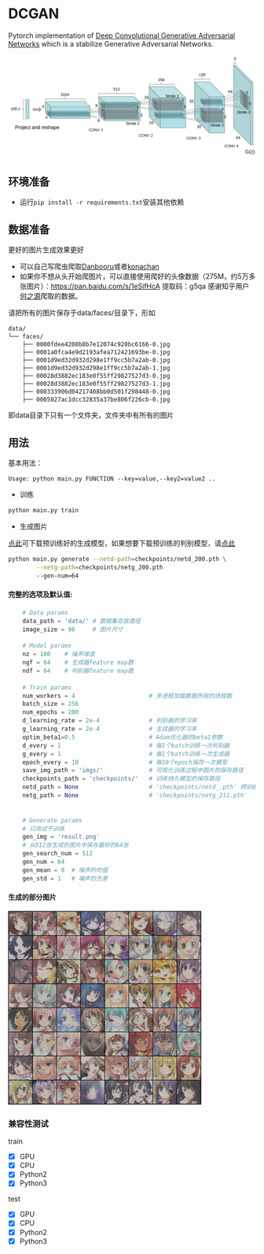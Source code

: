 # DCGAN

Pytorch implementation of [Deep Convolutional Generative Adversarial Networks](http://arxiv.org/abs/1511.06434) which is a stabilize Generative Adversarial Networks.

![DCGAN结构图](DCGAN.png)

## 环境准备

- 运行`pip install -r requirements.txt`安装其他依赖

## 数据准备

更好的图片生成效果更好

- 可以自己写爬虫爬取[Danbooru](http://link.zhihu.com/?target=http%3A//safebooru.donmai.us/)或者[konachan](http://konachan.net/)
- 如果你不想从头开始爬图片，可以直接使用爬好的头像数据（275M，约5万多张图片）：https://pan.baidu.com/s/1eSifHcA 提取码：g5qa
感谢知乎用户[何之源](https://www.zhihu.com/people/he-zhi-yuan-16)爬取的数据。

请把所有的图片保存于data/faces/目录下，形如

```
data/
└── faces/
    ├── 0000fdee4208b8b7e12074c920bc6166-0.jpg
    ├── 0001a0fca4e9d2193afea712421693be-0.jpg
    ├── 0001d9ed32d932d298e1ff9cc5b7a2ab-0.jpg
    ├── 0001d9ed32d932d298e1ff9cc5b7a2ab-1.jpg
    ├── 00028d3882ec183e0f55ff29827527d3-0.jpg
    ├── 00028d3882ec183e0f55ff29827527d3-1.jpg
    ├── 000333906d04217408bb0d501f298448-0.jpg
    ├── 0005027ac1dcc32835a37be806f226cb-0.jpg
```
即data目录下只有一个文件夹，文件夹中有所有的图片

## 用法

基本用法：

```
Usage: python main.py FUNCTION --key=value,--key2=value2 ..
```

- 训练

```bash
python main.py train 
```

- 生成图片

[点此](http://pytorch-1252820389.cosbj.myqcloud.com/netg_200.pth)可下载预训练好的生成模型，如果想要下载预训练的判别模型，请[点此](http://pytorch-1252820389.cosbj.myqcloud.com/netd_200.pth)

```bash
python main.py generate --netd-path=checkpoints/netd_200.pth \
		--netg-path=checkpoints/netg_200.pth
		--gen-num=64
```

#### 完整的选项及默认值:

```python
    # Data params	
    data_path = 'data/' # 数据集存放路径
    image_size = 96     # 图片尺寸
    
    # Model params
    nz = 100    # 噪声维度
    ngf = 64    # 生成器feature map数
    ndf = 64    # 判别器feature map数
    
    # Train params
    num_workers = 4                     # 多进程加载数据所用的进程数
    batch_size = 256     
    num_epochs = 200    
    d_learning_rate = 2e-4              # 判别器的学习率
    g_learning_rate = 2e-4              # 生成器的学习率
    optim_beta1=0.5                     # Adam优化器的beta1参数
    d_every = 1                         # 每1个batch训练一次判别器
    g_every = 1                         # 每1个batch训练一次生成器
    epoch_every = 10                    # 每10个epoch保存一次模型
    save_img_path = 'imgs/'             # 可视化训练过程中图片的保存路径
    checkpoints_path = 'checkpoints/'   # 训练持久模型的保存路径
    netd_path = None                    # 'checkpoints/netd_.pth' 预训练模型
    netg_path = None                    # 'checkpoints/netg_211.pth'
    

    # Generate params
    # 只测试不训练
    gen_img = 'result.png'
    # 从512张生成的图片中保存最好的64张
    gen_search_num = 512 
    gen_num = 64 
    gen_mean = 0  # 噪声的均值
    gen_std = 1   # 噪声的方差
```

#### 生成的部分图片

![result.png](result.png)

### 兼容性测试

train

- [x] GPU
- [x] CPU
- [x] Python2
- [x] Python3

test

- [x] GPU
- [x] CPU
- [x] Python2
- [x] Python3
